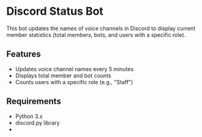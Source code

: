 # Discord Status Bot

This bot updates the names of voice channels in Discord to display current member statistics (total members, bots, and users with a specific role).

## Features
- Updates voice channel names every 5 minutes
- Displays total member and bot counts
- Counts users with a specific role (e.g., "Staff")

## Requirements
- Python 3.x
- discord.py library
- 
